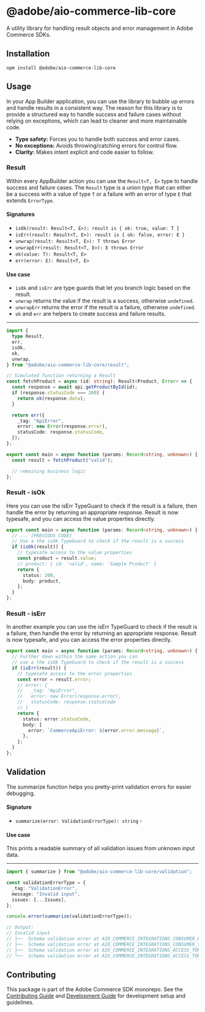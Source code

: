 # @adobe/aio-commerce-lib-core

A utility library for handling result objects and error management in Adobe Commerce SDKs.

## Installation

```shell
npm install @adobe/aio-commerce-lib-core
```

## Usage

In your App Builder application, you can use the library to bubble up errors and handle results in a consistent way. The reason for this library is to provide a structured way to handle success and failure cases without relying on exceptions, which can lead to cleaner and more maintainable code.

- **Type safety:** Forces you to handle both success and error cases.
- **No exceptions:** Avoids throwing/catching errors for control flow.
- **Clarity:** Makes intent explicit and code easier to follow.

### Result

Within every AppBuilder action you can use the `Result<T, E>` type to handle success and failure cases. The `Result` type is a union type that can either be a success with a value of type `T` or a failure with an error of type `E` that extends `ErrorType`.

#### Signatures

- `isOk(result: Result<T, E>): result is { ok: true, value: T }`
- `isErr(result: Result<T, E>): result is { ok: false, error: E }`
- `unwrap(result: Result<T, E>): T throws Error`
- `unwrapErr(result: Result<T, E>): E throws Error`
- `ok(value: T): Result<T, E>`
- `err(error: E): Result<T, E>`

#### Use case

- `isOk` and `isErr` are type guards that let you branch logic based on the result.
- `unwrap` returns the value if the result is a success, otherwise `undefined`.
- `unwrapErr` returns the error if the result is a failure, otherwise `undefined`.
- `ok` and `err` are helpers to create success and failure results.

<hr/>

```ts
import {
  type Result,
  err,
  isOk,
  ok,
  unwrap,
} from "@adobe/aio-commerce-lib-core/result";

// Simulated function returning a Result
const fetchProduct = async (id: string): Result<Product, Error> => {
  const response = await api.getProductById(id);
  if (response.statusCode === 200) {
    return ok(response.data);
  }

  return err({
    _tag: "ApiError",
    error: new Error(response.error),
    statusCode: response.statusCode,
  });
};

export const main = async function (params: Record<string, unknown>) {
  const result = fetchProduct("valid");

  // remaining business logic
};
```

### Result - isOk

Here you can use the isErr TypeGuard to check if the result is a failure, then handle the error by returning an appropriate response. Result is now typesafe, and you can access the value properties directly.

```ts
export const main = async function (params: Record<string, unknown>) {
  // ... [PREVIOUS CODE]
  // Use a the isOk TypeGuard to check if the result is a success
  if (isOk(result)) {
    // typesafe access to the value properties
    const product = result.value;
    // product: { id: 'valid', name: 'Sample Product' }
    return {
      status: 200,
      body: product,
    };
  }
};
```

### Result - isErr

In another example you can use the isErr TypeGuard to check if the result is a failure, then handle the error by returning an appropriate response. Result is now typesafe, and you can access the error properties directly.

```ts
export const main = async function (params: Record<string, unknown>) {
  // Further down within the same action you can
  // use a the isOk TypeGuard to check if the result is a success
  if (isErr(result)) {
    // typesafe access to the error properties
    const error = result.error;
    // error: {
    //   _tag: "ApiError",
    //   error: new Error(response.error),
    //   statusCode: response.statusCode
    // }
    return {
      status: error.statusCode,
      body: {
        error: `CommerceApiError: ${error.error.message}`,
      },
    };
  }
};
```

## Validation

The summarize function helps you pretty-print validation errors for easier debugging.

#### Signature

- `summarize(error: ValidationErrorType): string` -

#### Use case

This prints a readable summary of all validation issues from unknown input data.

<hr/>

```ts
import { summarize } from "@adobe/aio-commerce-lib-core/validation";

const validationErrorType = {
  _tag: "ValidationError",
  message: "Invalid input",
  issues: [...Issues],
};

console.error(summarize(validationErrorType));

// Output:
// Invalid input
// ├──  Schema validation error at AIO_COMMERCE_INTEGRATIONS_CONSUMER_KEY → Missing or invalid commerce integration parameter "AIO_COMMERCE_INTEGRATIONS_CONSUMER_KEY"
// ├──  Schema validation error at AIO_COMMERCE_INTEGRATIONS_CONSUMER_SECRET → Missing or invalid commerce integration parameter "AIO_COMMERCE_INTEGRATIONS_CONSUMER_SECRET"
// ├──  Schema validation error at AIO_COMMERCE_INTEGRATIONS_ACCESS_TOKEN → Missing or invalid commerce integration parameter "AIO_COMMERCE_INTEGRATIONS_ACCESS_TOKEN"
// └──  Schema validation error at AIO_COMMERCE_INTEGRATIONS_ACCESS_TOKEN_SECRET → Missing or invalid commerce integration parameter "AIO_COMMERCE_INTEGRATIONS_ACCESS_TOKEN_SECRET"
```

## Contributing

This package is part of the Adobe Commerce SDK monorepo. See the [Contributing Guide](https://github.com/adobe/aio-commerce-sdk/blob/main/.github/CONTRIBUTING.md) and [Development Guide](https://github.com/adobe/aio-commerce-sdk/blob/main/.github/DEVELOPMENT.md) for development setup and guidelines.
